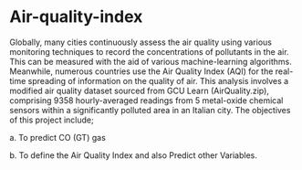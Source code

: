 # Air-quality-index
Globally, many cities continuously assess the air quality using various monitoring techniques to record the concentrations of pollutants in the air.
This can be measured with the aid of various machine-learning algorithms. Meanwhile, numerous countries use the Air Quality Index (AQI) for the real-time spreading of information on the quality of air. This analysis involves a modified air quality dataset sourced from GCU Learn (AirQuality.zip), comprising 9358 hourly-averaged readings from 5 metal-oxide chemical sensors within a significantly polluted area in an Italian city.
The objectives of this project include; 


a. To predict CO (GT) gas 

b. To define the Air Quality Index and also Predict other Variables.
